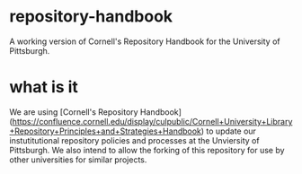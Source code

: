 # repository-handbook
A working version of Cornell's Repository Handbook for the University of Pittsburgh.

# what is it
We are using [Cornell's Repository Handbook] (https://confluence.cornell.edu/display/culpublic/Cornell+University+Library+Repository+Principles+and+Strategies+Handbook) to update our instutitutional repository policies and processes at the Unviersity of Pittsburgh. We also intend to allow the forking of this repository for use by other universities for similar projects.  
